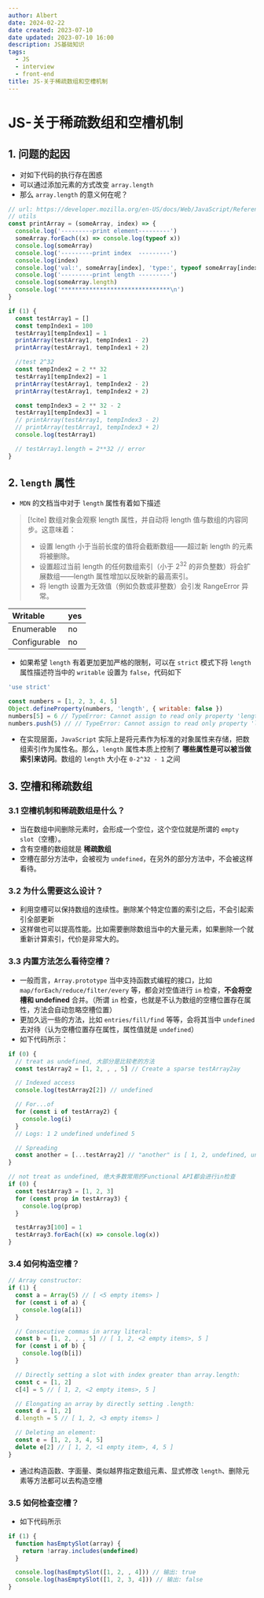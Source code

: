 ```yaml
---
author: Albert
date: 2024-02-22
date created: 2023-07-10
date updated: 2023-07-10 16:00
description: JS基础知识
tags:
  - JS
  - interview
  - front-end
title: JS-关于稀疏数组和空槽机制
---
```


# JS-关于稀疏数组和空槽机制

## 1. 问题的起因

- 对如下代码的执行存在困惑
- 可以通过添加元素的方式改变 `array.length`
- 那么 `array.length` 的意义何在呢？

```js
// url: https://developer.mozilla.org/en-US/docs/Web/JavaScript/Reference/Global_Objects/Array/length
// utils
const printArray = (someArray, index) => {
  console.log('---------print element---------')
  someArray.forEach((x) => console.log(typeof x))
  console.log(someArray)
  console.log('---------print index  ---------')
  console.log(index)
  console.log('val:', someArray[index], 'type:', typeof someArray[index])
  console.log('---------print length ---------')
  console.log(someArray.length)
  console.log('*******************************\n')
}

if (1) {
  const testArray1 = []
  const tempIndex1 = 100
  testArray1[tempIndex1] = 1
  printArray(testArray1, tempIndex1 - 2)
  printArray(testArray1, tempIndex1 + 2)

  //test 2^32
  const tempIndex2 = 2 ** 32
  testArray1[tempIndex2] = 1
  printArray(testArray1, tempIndex2 - 2)
  printArray(testArray1, tempIndex2 + 2)

  const tempIndex3 = 2 ** 32 - 2
  testArray1[tempIndex3] = 1
  // printArray(testArray1, tempIndex3 - 2)
  // printArray(testArray1, tempIndex3 + 2)
  console.log(testArray1)

  // testArray1.length = 2**32 // error
}
```

## 2. `length` 属性

- `MDN` 的文档当中对于 `length` 属性有着如下描述

> [!cite]
> 数组对象会观察 length 属性，并自动将 length 值与数组的内容同步。这意味着：
>
> - 设置 length 小于当前长度的值将会截断数组——超过新 length 的元素将被删除。
> - 设置超过当前 length 的任何数组索引（小于 $2^{32}$ 的非负整数）将会扩展数组——length 属性增加以反映新的最高索引。
> - 将 length 设置为无效值（例如负数或非整数）会引发 RangeError 异常。

| Writable     | yes |
| :----------- | :-- |
| Enumerable   | no  |
| Configurable | no  |

- 如果希望 `length` 有着更加更加严格的限制，可以在 `strict` 模式下将 `length` 属性描述符当中的 `writable` 设置为 `false`，代码如下

```js
'use strict'

const numbers = [1, 2, 3, 4, 5]
Object.defineProperty(numbers, 'length', { writable: false })
numbers[5] = 6 // TypeError: Cannot assign to read only property 'length' of object '[object Array]'
numbers.push(5) // // TypeError: Cannot assign to read only property 'length' of object '[object Array]'
```

- 在实现层面，`JavaScript` 实际上是将元素作为标准的对象属性来存储，把数组索引作为属性名。那么，`length` 属性本质上控制了 **哪些属性是可以被当做索引来访问**。数组的 `length` 大小在 `0-2^32 - 1` 之间

## 3. 空槽和稀疏数组

### 3.1 空槽机制和稀疏数组是什么？

- 当在数组中间删除元素时，会形成一个空位，这个空位就是所谓的 `empty slot`（空槽）。
- 含有空槽的数组就是 **稀疏数组**
- 空槽在部分方法中，会被视为 `undefined`，在另外的部分方法中，不会被这样看待。

### 3.2 为什么需要这么设计？

- 利用空槽可以保持数组的连续性。删除某个特定位置的索引之后，不会引起索引全部更新
- 这样做也可以提高性能。比如需要删除数组当中的大量元素，如果删除一个就重新计算索引，代价是非常大的。

### 3.3 内置方法怎么看待空槽？

- 一般而言，`Array.prototype` 当中支持函数式编程的接口，比如 `map/forEach/reduce/filter/every` 等，都会对空值进行 `in` 检查，**不会将空槽和 undefined** 合并。（所谓 `in` 检查，也就是不认为数组的空槽位置存在属性，方法会自动忽略空槽位置）
- 更加久远一些的方法，比如 `entries/fill/find` 等等，会将其当中 `undefined` 去对待（认为空槽位置存在属性，属性值就是 `undefined`）
- 如下代码所示：

```js
if (0) {
  // treat as undefined, 大部分是比较老的方法
  const testArray2 = [1, 2, , , 5] // Create a sparse testArray2ay

  // Indexed access
  console.log(testArray2[2]) // undefined

  // For...of
  for (const i of testArray2) {
    console.log(i)
  }
  // Logs: 1 2 undefined undefined 5

  // Spreading
  const another = [...testArray2] // "another" is [ 1, 2, undefined, undefined, 5 ]
}

// not treat as undefined, 绝大多数常用的Functional API都会进行in检查
if (0) {
  const testArray3 = [1, 2, 3]
  for (const prop in testArray3) {
    console.log(prop)
  }

  testArray3[100] = 1
  testArray3.forEach((x) => console.log(x))
}
```

### 3.4 如何构造空槽？

```js
// Array constructor:
if (1) {
  const a = Array(5) // [ <5 empty items> ]
  for (const i of a) {
    console.log(a[i])
  }

  // Consecutive commas in array literal:
  const b = [1, 2, , , 5] // [ 1, 2, <2 empty items>, 5 ]
  for (const i of b) {
    console.log(b[i])
  }

  // Directly setting a slot with index greater than array.length:
  const c = [1, 2]
  c[4] = 5 // [ 1, 2, <2 empty items>, 5 ]

  // Elongating an array by directly setting .length:
  const d = [1, 2]
  d.length = 5 // [ 1, 2, <3 empty items> ]

  // Deleting an element:
  const e = [1, 2, 3, 4, 5]
  delete e[2] // [ 1, 2, <1 empty item>, 4, 5 ]
}
```

- 通过构造函数、字面量、类似越界指定数组元素、显式修改 `length`、删除元素等方法都可以去构造空槽

### 3.5 如何检查空槽？

- 如下代码所示

```js
if (1) {
  function hasEmptySlot(array) {
    return !array.includes(undefined)
  }

  console.log(hasEmptySlot([1, 2, , 4])) // 输出: true
  console.log(hasEmptySlot([1, 2, 3, 4])) // 输出: false
}
```
